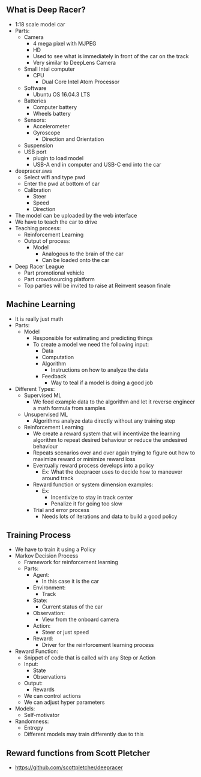## What is Deep Racer?
- 1:18 scale model car
- Parts:
    - Camera
        - 4 mega pixel with MJPEG
        - HD
        - Used to see what is immediately in front of the car on the track
        - Very similar to DeepLens Camera
    - Small Intel computer
        - CPU
            - Dual Core Intel Atom Processor
    - Software
        - Ubuntu OS 16.04.3 LTS
    - Batteries
        - Computer battery
        - Wheels battery
    - Sensors:
        - Accelerometer
        - Gyroscope
            - Direction and Orientation
    - Suspension
    - USB port
        - plugin to load model
        - USB-A end in computer and USB-C end into the car
- deepracer.aws
    - Select wifi and type pwd
    - Enter the pwd at bottom of car
    - Calibration
        - Steer
        - Speed
        - Direction
- The model can be uploaded by the web interface
- We have to teach the car to drive
- Teaching process:
    - Reinforcement Learning
    - Output of process:
        - Model
            - Analogous to the brain of the car
            - Can be loaded onto the car
- Deep Racer League
    - Part promotional vehicle
    - Part crowdsourcing platform
    - Top parties will be invited to raise at Reinvent season finale

## Machine Learning
- It is really just math
- Parts:
    - Model
        - Responsible for estimating and predicting things
        - To create a model we need the following input:
            - Data 
            - Computation
            - Algorithm
                - Instructions on how to analyze the data
            - Feedback
                - Way to teal if a model is doing a good job
- Different Types:
    - Supervised ML
        - We feed example data to the algorithm and let it reverse engineer a math formula from samples
    - Unsupervised ML
        - Algorithms analyze data directly without any training step
    - Reinforcement Learning
        - We create a reward system that will incentivize the learning algorithm to repeat desired behaviour or reduce the undesired behaviour
        - Repeats scenarios over and over again trying to figure out how to maximize reward or minimize reward loss
        - Eventually reward process develops into a policy
            - Ex:  What the deepracer uses to decide how to maneuver around track
        - Reward function or system dimension examples:
            - Ex:  
                - Incentivize to stay in track center
                - Penalize it for going too slow
        - Trial and error process
            - Needs lots of iterations and data to build a good policy

## Training Process
- We have to train it using a Policy
- Markov Decision Process
    - Framework for reinforcement learning
    - Parts:
        - Agent:
            - In this case it is the car
        - Environment:
            - Track
        - State:
            - Current status of the car
        - Observation:
            - View from the onboard camera
        - Action:
            - Steer or just speed
        - Reward:
            - Driver for the reinforcement learning process
- Reward Function:
    - Snippet of code that is called with any Step or Action
    - Input:
        - State
        - Observations
    - Output:
        - Rewards
    - We can control actions
    - We can adjust hyper parameters
- Models:
    - Self-motivator
- Randomness:
    - Entropy
    - Different models may train differently due to this

## Reward functions from Scott Pletcher
- https://github.com/scottpletcher/deepracer







        

